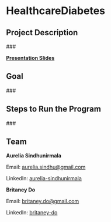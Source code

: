 <h1>HealthcareDiabetes</h1>

<h2>Project Description</h2>
<p><!-- Add your project description here --></p>
<p>###</p>
<p><strong><a href="https://www.canva.com/design/DAGJS8atnk4/0-lkIm1PARw5djrRL1zI0A/edit?utm_content=DAGJS8atnk4&utm_campaign=designshare&utm_medium=link2&utm_source=sharebutton">Presentation Slides</a></strong></p>

<h2>Goal</h2>
<p><!-- Add your project goal here --></p>
<p>###</p>

<h2>Steps to Run the Program</h2>
<p><!-- Add the steps to run the program here --></p>
<p>###</p>

<h2>Team</h2>
<p><strong>Aurelia Sindhunirmala</strong></p>
<p>Email: <a href="mailto:aurelia.sindhu@gmail.com">aurelia.sindhu@gmail.com</a></p>
<p>LinkedIn: <a href="https://linkedin.com/in/aurelia-sindhunirmala-b14280216/">aurelia-sindhunirmala</a></p>

<p><strong>Britaney Do</strong></p>
<p>Email: <a href="mailto:britaney.do@gmail.com">britaney.do@gmail.com</a></p>
<p>LinkedIn: <a href="https://linkedin.com/in/britaney-do-6866a9230/">britaney-do</a></p>

